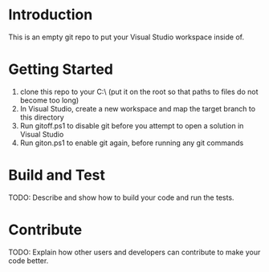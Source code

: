 # Introduction 
This is an empty git repo to put your Visual Studio workspace inside of.

# Getting Started
1.	clone this repo to your C:\ (put it on the root so that paths to files do not become too long)
2.	In Visual Studio, create a new workspace and map the target branch to this directory
3.	Run gitoff.ps1 to disable git before you attempt to open a solution in Visual Studio
4.	Run giton.ps1 to enable git again, before running any git commands

# Build and Test
TODO: Describe and show how to build your code and run the tests. 

# Contribute
TODO: Explain how other users and developers can contribute to make your code better. 
